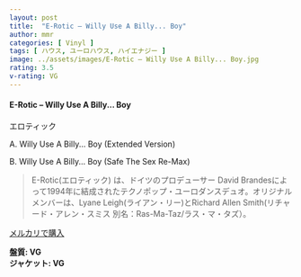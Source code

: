 ```yaml
---
layout: post
title:  "E-Rotic – Willy Use A Billy... Boy"
author: mmr
categories: [ Vinyl ]
tags: [ ハウス, ユーロハウス, ハイエナジー ]
image: ../assets/images/E-Rotic – Willy Use A Billy... Boy.jpg
rating: 3.5
v-rating: VG
---
```


#### E-Rotic – Willy Use A Billy... Boy

エロティック

A. Willy Use A Billy... Boy (Extended Version)

B. Willy Use A Billy... Boy (Safe The Sex Re-Max)

> E-Rotic(エロティック) は、ドイツのプロデューサー David Brandesによって1994年に結成されたテクノポップ・ユーロダンスデュオ。オリジナルメンバーは、Lyane Leigh(ライアン・リー)とRichard Allen Smith(リチャード・アレン・スミス 別名：Ras-Ma-Taz/ラス・マ・タズ）。

[メルカリで購入](https://jp.mercari.com/item/m95670817955)

<div class="mt-4 mb-4 d-flex align-items-center">
<strong class="mr-1">盤質: VG</strong>
</div>
<div class="mt-4 mb-4 d-flex align-items-center">
<strong class="mr-1">ジャケット: VG</strong>
</div>
